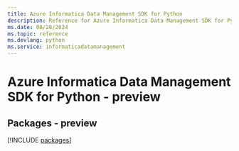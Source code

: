 ```yaml
---
title: Azure Informatica Data Management SDK for Python
description: Reference for Azure Informatica Data Management SDK for Python
ms.date: 08/28/2024
ms.topic: reference
ms.devlang: python
ms.service: informaticadatamanagement
---
```

# Azure Informatica Data Management SDK for Python - preview
## Packages - preview
[!INCLUDE [packages](informatica-data-management-index.md)]